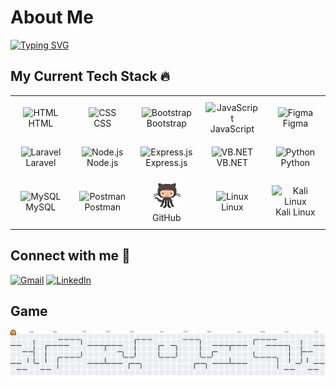# About Me
[![Typing SVG](https://readme-typing-svg.demolab.com?font=Fira+Code&pause=1000&color=00FF00&width=600&lines=Hi+there+👋;I+am+Sultan+Badra+🧑‍💻;IT+Enthusiast+💻;Cyber+Security+Enthusiast+🛡️;Always+Learning+and+Building+🧠)](https://git.io/typing-svg)

## My Current Tech Stack 🔥
<div align="center">
  <table>
    <tr>
      <td align="center" width="96" style="padding: 10px;">
        <img src="https://github.com/user-attachments/assets/7eb30513-f818-4425-a384-599c7a28d678" width="48" height="48" alt="HTML" />
        <br>HTML
      </td>
      <td align="center" width="96" style="padding: 10px;">
        <img src="https://skillicons.dev/icons?i=css" width="48" height="48" alt="CSS" />
        <br>CSS
      </td>
      <td align="center" width="96" style="padding: 10px;">
        <img src="https://skillicons.dev/icons?i=bootstrap" width="48" height="48" alt="Bootstrap" />
        <br>Bootstrap
      </td>
      <td align="center" width="96" style="padding: 10px;">
        <img src="https://techstack-generator.vercel.app/js-icon.svg" width="48" height="48" alt="JavaScript" />
        <br>JavaScript
      </td>
      <td align="center" width="96" style="padding: 10px;">
        <img src="https://skillicons.dev/icons?i=figma" width="48" height="48" alt="Figma" />
        <br>Figma
      </td>
    </tr>
    <tr>
      <td align="center" width="96" style="padding: 10px;">
        <img src="https://skillicons.dev/icons?i=laravel" width="48" height="48" alt="Laravel" />
        <br>Laravel
      </td>
      <td align="center" width="96" style="padding: 10px;">
        <img src="https://skillicons.dev/icons?i=nodejs" width="48" height="48" alt="Node.js" />
        <br>Node.js
      </td>
      <td align="center" width="96" style="padding: 10px;">
        <img src="https://skillicons.dev/icons?i=express" width="48" height="48" alt="Express.js" />
        <br>Express.js
      </td>
      <td align="center" width="96" style="padding: 10px;">
        <img src="https://upload.wikimedia.org/wikipedia/commons/4/40/VB.NET_Logo.svg" width="48" height="48" alt="VB.NET" />
        <br>VB.NET
      </td>
      <td align="center" width="96" style="padding: 10px;">
        <img src="https://skillicons.dev/icons?i=py" width="48" height="48" alt="Python" />
        <br>Python
      </td>
    </tr>
    <tr>
      <td align="center" width="96" style="padding: 10px;">
        <img src="https://skillicons.dev/icons?i=mysql" width="48" height="48" alt="MySQL" />
        <br>MySQL
      </td>
      <td align="center" width="96" style="padding: 10px;">
        <img src="https://skillicons.dev/icons?i=postman" width="48" height="48" alt="Postman" />
        <br>Postman
      </td>
      <td align="center" width="96" style="padding: 10px;">
        <img src="https://raw.githubusercontent.com/flaviofilipe/flaviofilipe/main/assets/github.gif" width="48" height="48" alt="GitHub" />
        <br>GitHub
      </td>
      <td align="center" width="96" style="padding: 10px;">
        <img src="https://skillicons.dev/icons?i=linux" width="48" height="48" alt="Linux" />
        <br>Linux
      </td>
      <td align="center" width="96" style="padding: 10px;">
        <img src="https://skillicons.dev/icons?i=kali" width="48" height="48" alt="Kali Linux" />
        <br>Kali Linux
      </td>
    </tr>
  </table>
</div>

## Connect with me 🤝
[![Gmail](https://img.shields.io/badge/Gmail-D14836?style=for-the-badge&logo=gmail&logoColor=white)](mailto:sultanbadra06@gmail.com)
[![LinkedIn](https://img.shields.io/badge/LinkedIn-0077B5?style=for-the-badge&logo=linkedin&logoColor=white)](https://www.linkedin.com/in/sultan-badra/)


## Game
<picture>
  <source media="(prefers-color-scheme: dark)" srcset="https://raw.githubusercontent.com/SltnBM/SltnBM/output/pacman-contribution-graph-dark.svg">
  <source media="(prefers-color-scheme: light)" srcset="https://raw.githubusercontent.com/SltnBM/SltnBM/output/pacman-contribution-graph.svg">
  <img alt="pacman contribution graph" src="https://raw.githubusercontent.com/SltnBM/SltnBM/output/pacman-contribution-graph.svg">
</picture>
